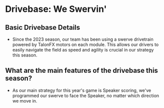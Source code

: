 # Drivebase: We Swervin'

## Basic Drivebase Details
* Since the 2023 season, our team has been using a swerve drivetrain powered by TalonFX motors on each module. This allows our drivers to easily navigate the field as speed and agility is crucial in our strategy this season.

## What are the main features of the drivebase this season?
* As our main strategy for this year's game is Speaker scoring, we've programmed our swerve to face the Speaker, no matter which direction we move in. 